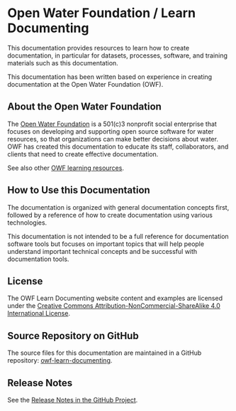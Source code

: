 # Open Water Foundation / Learn Documenting #

This documentation provides resources to learn how to create documentation,
in particular for datasets, processes, software, and training materials such as this documentation.

This documentation has been written based on experience in creating documentation at the Open Water Foundation (OWF).

## About the Open Water Foundation ##

The [Open Water Foundation](https://openwaterfoundation.org) is a 501(c)3 nonprofit social enterprise that focuses
on developing and supporting open source software for water resources, so that organizations can make better decisions about water.
OWF has created this documentation to educate its staff, collaborators, and clients that need to create effective documentation.

See also other [OWF learning resources](https://learn.openwaterfoundation.org).

## How to Use this Documentation ##

The documentation is organized with general documentation concepts first,
followed by a reference of how to create documentation using various technologies.

This documentation is not intended to be a full reference for documentation software tools but
focuses on important topics that will help people understand important technical concepts
and be successful with documentation tools.

## License ##

The OWF Learn Documenting website content and examples are licensed under the
[Creative Commons Attribution-NonCommercial-ShareAlike 4.0 International License](https://creativecommons.org/licenses/by-nc-sa/4.0).

## Source Repository on GitHub

The source files for this documentation are maintained in a GitHub repository:  [owf-learn-documenting](https://github.com/OpenWaterFoundation/owf-learn-documenting).

## Release Notes ##

See the [Release Notes in the GitHub Project](https://github.com/OpenWaterFoundation/owf-learn-documenting#release-notes).
